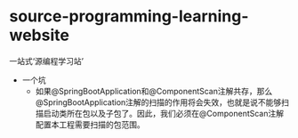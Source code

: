 # source-programming-learning-website
一站式‘源编程学习站’

- 一个坑
  - 如果@SpringBootApplication和@ComponentScan注解共存，那么@SpringBootApplication注解的扫描的作用将会失效，也就是说不能够扫描启动类所在包以及子包了。因此，我们必须在@ComponentScan注解配置本工程需要扫描的包范围。
